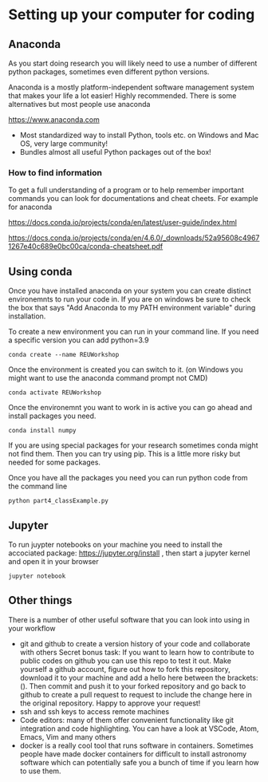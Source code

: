 
# Setting up your computer for coding




## Anaconda

As you start doing research you will likely need to use a number of different python packages, sometimes even different python versions. 


Anaconda is a mostly platform-independent software management system that makes your life a lot easier! Highly recommended. There is some alternatives but most people use anaconda

https://www.anaconda.com

* Most standardized way to install Python, tools etc. on Windows and Mac OS, very large community!
* Bundles almost all useful Python packages out of the box!

### How to find information

To get a full understanding of a program or to help remember important commands you can look for documentations and cheat cheets. For example for anaconda

https://docs.conda.io/projects/conda/en/latest/user-guide/index.html

https://docs.conda.io/projects/conda/en/4.6.0/_downloads/52a95608c49671267e40c689e0bc00ca/conda-cheatsheet.pdf


## Using conda 

Once you have installed anaconda on your system you can create distinct environemnts to run your code in. If you are on windows be sure to check the box that says "Add Anaconda to my PATH environment variable" during installation.


To create a new environment you can run in your command line. If you need a specific version you can add python=3.9

```
conda create --name REUWorkshop 
```

Once the environment is created you can switch to it. (on Windows you might want to use the anaconda command prompt not CMD)

```
conda activate REUWorkshop 
```


Once the environemnt you want to work in is active you can go ahead and install packages you need.


```
conda install numpy
```

If you are using special packages for your research sometimes conda might not find them. Then you can try using pip. This is a little more risky but needed for some packages.

Once you have all the packages you need you can run python code from the command line


```
python part4_classExample.py
```

## Jupyter

To run juypter notebooks on your machine you need to install the accociated package: https://jupyter.org/install , then start a jupyter kernel and open it in your browser



```
jupyter notebook
```

## Other things

There is a number of other useful software that you can look into using in your workflow

* git and github to create a version history of your code and collaborate with others
Secret bonus task: If you want to learn how to contribute to public codes on github you can use this repo to test it out. Make yourself a github account, figure out how to fork this repository, download it to your machine and add a hello here between the brackets: (). Then commit and push it to your forked repository and go back to github to create a pull request to request to include the change here in the original repository. Happy to approve your request!
* ssh and ssh keys to access remote machines
* Code editors: many of them offer convenient functionality like git integration and code highlighting. You can have a look at VSCode, Atom, Emacs, Vim and many others
* docker is a really cool tool that runs software in containers. Sometimes people have made docker containers for difficult to install astronomy software which can potentially safe you a bunch of time if you learn how to use them. 
